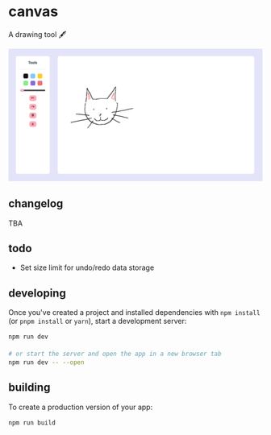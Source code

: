 # canvas

A drawing tool 🖋️

![canvas-screenshot1](./assets/canvas_screenshot1.png)

## changelog

TBA

## todo

- Set size limit for undo/redo data storage

## developing

Once you've created a project and installed dependencies with `npm install` (or `pnpm install` or `yarn`), start a development server:

```bash
npm run dev

# or start the server and open the app in a new browser tab
npm run dev -- --open
```

## building

To create a production version of your app:

```bash
npm run build
```
